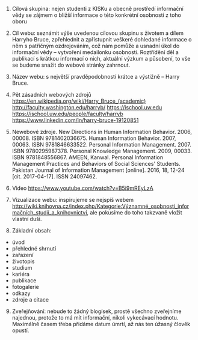 1. Cílová skupina: nejen studenti z KISKu a obecně prostředí informační vědy se zájmem o bližší informace o této konkrétní osobnosti z toho oboru

2. Cíl webu: seznámit výše uvedenou cílovou skupinu s životem a dílem Harryho Bruce, zpřehlednit a zpřístupnit veškeré dohledané informace o něm s patřičným ozdrojováním, což nám pomůže a usnadní úkol do informační vědy – vytvoření medailonku osobnosti. Roztřídění děl a publikací s krátkou informací o nich, aktuální výzkum a působení, to vše se budeme snažit do webové stránky zahrnout.

3. Název webu: s největší pravděpodobností krátce a výstižně – Harry Bruce.

4. Pět zásadních webových zdrojů
https://en.wikipedia.org/wiki/Harry_Bruce_(academic)
http://faculty.washington.edu/harryb/
https://ischool.uw.edu
https://ischool.uw.edu/people/faculty/harryb
https://www.linkedin.com/in/harry-bruce-19120851

5. Newebové zdroje.
New Directions in Human Information Behavior. 2006, 00008. ISBN 9781402036675.
Human Information Behavior. 2007, 00063. ISBN 9781846633522.
Personal Information Management. 2007. ISBN 9780295987378.
Personal Knowledge Management. 2009, 00033. ISBN 9781848556867.
AMEEN, Kanwal. Personal Information Management Practices and Behaviors of Social Sciences' Students. Pakistan Journal of Information Management [online]. 2016, 18, 12-24 [cit. 2017-04-17]. ISSN 24097462.

6. Video
https://www.youtube.com/watch?v=B5i9mREyLzA


7. Vizualizace webu: inspirujeme se nejspíš webem http://wiki.knihovna.cz/index.php/Kategorie:Významné_osobnosti_informačních_studií_a_knihovnictví, ale pokusíme do toho takzvaně vložit vlastní duši.

8. Základní obsah: 
- úvod
- přehledné shrnutí
- zařazení
- životopis
- studium
- kariéra
- publikace
- fotogalerie
- odkazy
- zdroje a citace

9. Zveřejňování: nebude to žádný blogísek, prostě všechno zveřejníme najednou, protože to má mít informační, nikoli vykecávací hodnotu. Maximálně časem třeba přidáme datum úmrtí, až nás ten úžasný člověk opustí.

